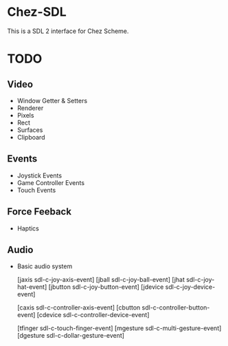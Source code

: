 # Chez-SDL
This is a SDL 2 interface for Chez Scheme.

# TODO
## Video
* Window Getter & Setters
* Renderer
* Pixels
* Rect
* Surfaces
* Clipboard

## Events
* Joystick Events
* Game Controller Events
* Touch Events

## Force Feeback
* Haptics

## Audio
* Basic audio system

   [jaxis    sdl-c-joy-axis-event]
   [jball    sdl-c-joy-ball-event]
   [jhat     sdl-c-joy-hat-event]
   [jbutton  sdl-c-joy-button-event]
   [jdevice  sdl-c-joy-device-event]

   [caxis    sdl-c-controller-axis-event]
   [cbutton  sdl-c-controller-button-event]
   [cdevice  sdl-c-controller-device-event]

   [tfinger  sdl-c-touch-finger-event]
   [mgesture sdl-c-multi-gesture-event]
   [dgesture sdl-c-dollar-gesture-event]
